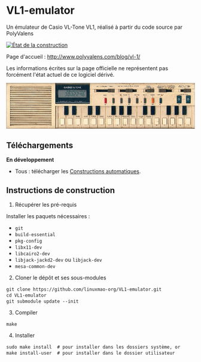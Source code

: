 # VL1-emulator

Un émulateur de Casio VL-Tone VL1, réalisé à partir du code source par PolyValens

[![État de la construction](https://travis-ci.com/linuxmao-org/VL1-emulator.svg?branch=master)](https://travis-ci.com/linuxmao-org/VL1-emulator)

Page d'accueil : http://www.polyvalens.com/blog/vl-1/

Les informations écrites sur la page officielle ne représentent pas forcément l'état actuel de ce logiciel dérivé.

![Casio VL-1](resources/images/casio_vl1_big.png)

## Téléchargements

**En développement**

- Tous : télécharger les [Constructions automatiques](https://github.com/linuxmao-org/VL1-emulator/releases/tag/automatic).

## Instructions de construction

1. Récupérer les pré-requis

Installer les paquets nécessaires :

- `git`
- `build-essential`
- `pkg-config`
- `libx11-dev`
- `libcairo2-dev`
- `libjack-jackd2-dev` ou `libjack-dev`
- `mesa-common-dev`

2. Cloner le dépôt et ses sous-modules

```
git clone https://github.com/linuxmao-org/VL1-emulator.git
cd VL1-emulator
git submodule update --init
```

3. Compiler

```
make
```

4. Installer

```
sudo make install  # pour installer dans les dossiers système, or
make install-user  # pour installer dans le dossier utilisateur
```
